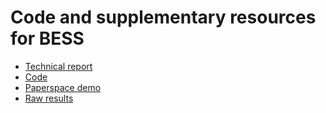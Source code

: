 # Code and supplementary resources for BESS

 - [Technical report](https://arxiv.org/abs/2211.12281)
 - [Code](https://github.com/graphcore/distributed-kge-poplar)
 - [Paperspace demo](https://ipu.dev/3QwfKJS)
 - [Raw results](https://github.com/graphcore/distributed-kge-poplar/blob/resources/2022-ogb-submission/configs_and_results.json)
